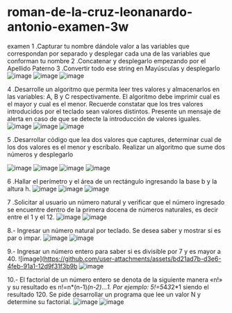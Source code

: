 # roman-de-la-cruz-leonanardo-antonio-examen-3w
examen
1
.Capturar tu nombre dándole valor a las variables que correspondan por separado 
y desplegar cada una de las variables que conforman tu nombre
2
.Concatenar y desplegarlo empezando por el Apellido Paterno
3
.Convertir todo ese string en Mayúsculas y desplegarlo
![image](https://github.com/user-attachments/assets/9d5f5263-0406-42d9-a61a-cf5945d63454)
![image](https://github.com/user-attachments/assets/6f3841bf-7521-4727-902b-c66b9dcc193d)
![image](https://github.com/user-attachments/assets/65841a9c-855c-4e78-bcfa-4570ca92b9ce)

4
.Desarrolle un algoritmo que permita leer tres valores y almacenarlos en las variables: A, B y C respectivamente.
El algoritmo debe imprimir cual es el mayor y cual es el menor. Recuerde constatar que los tres valores introducidos por el teclado sean valores distintos. Presente un mensaje de alerta en caso de que se detecte la introducción de valores iguales.
![image](https://github.com/user-attachments/assets/42690e8b-231a-4a86-b4e4-7a78471a85bd)
![image](https://github.com/user-attachments/assets/cbc8d58b-e5d7-43ef-ac80-b31c1c83ce42)
![image](https://github.com/user-attachments/assets/75a88f2e-5d21-4f74-bcfd-1d3634a364bf)

 5
.Desarrollar código que lea dos valores que captures, determinar cual de los dos valores es el
menor y escríbalo. Realizar un algoritmo que sume dos números y desplegarlo

![image](https://github.com/user-attachments/assets/b3e6b0f2-cf18-4cb6-a4fb-b78210eda0c7)
![image](https://github.com/user-attachments/assets/4d46628e-2feb-4993-8fa5-bac21a936408)
![image](https://github.com/user-attachments/assets/3e7d2b1d-504f-4276-a72a-36f28bfc0747)
![image](https://github.com/user-attachments/assets/e61745bc-9ecd-49d9-817b-0e02dd572b46)

6
.Hallar el perímetro y el área de un rectángulo ingresando la base
b y la altura h.
![image](https://github.com/user-attachments/assets/1ac3af9b-17bf-4ab7-9def-bd3077daa473)
![image](https://github.com/user-attachments/assets/9d1864c8-e276-4365-a9d2-69bda9882795)
![image](https://github.com/user-attachments/assets/29e6adad-27c6-4079-b1f5-1c3593beaa8c)


7
.Solicitar al usuario un número natural y verificar que el número
ingresado se encuentre dentro de la primera docena de números naturales,
es decir entre el 1 y el 12.
![image](https://github.com/user-attachments/assets/55fce197-5a89-40d5-bf4b-c9dafe39d4c1)
![image](https://github.com/user-attachments/assets/468fad28-3657-4827-b611-691ef48c2cd4)


8.- Ingresar un número natural por teclado. Se desea saber y mostrar
si es par o impar.
![image](https://github.com/user-attachments/assets/52d669d8-dbfa-4960-a637-88baf8867a85)
![image](https://github.com/user-attachments/assets/3d02591d-ee2f-4cc2-bad1-779087b29002)


9.- Ingresar un número entero para saber si es divisible por 7 y es
mayor a 40.
![image](https://github.com/user-attachments/assets/bd21ad7b-d3e6-4feb-91a1-12d9f31f3b9b
![image](https://github.com/user-attachments/assets/25da6357-b5f8-4fa9-a4a9-4e3dd67a7004)


10.- El factorial de un número entero se denota de la siguiente manera
«n!» y su resultado es n!=n*(n-1)*(n-2)*…*1. Por ejemplo: 5!=5*4*3*2*1
siendo el resultado 120. Se pide desarrollar un programa que lee un valor N
y determine su factorial.
![image](https://github.com/user-attachments/assets/18333b36-9435-4dbd-b96e-6d1e01a4d45f)
![image](https://github.com/user-attachments/assets/64234f1a-cbe4-4542-a4c5-950b6c29065a)














